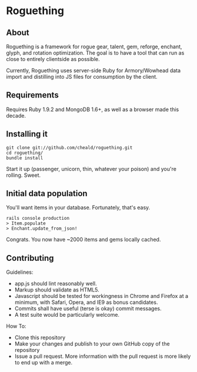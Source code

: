 # Roguething

## About

Roguething is a framework for rogue gear, talent, gem, reforge, enchant, glyph, and rotation optimization. The goal is to have a tool that can run as close to entirely clientside as possible.

Currently, Roguething uses server-side Ruby for Armory/Wowhead data import and distilling into JS files for consumption by the client.

## Requirements

Requires Ruby 1.9.2 and MongoDB 1.6+, as well as a browser made this decade.

## Installing it

    git clone git://github.com/cheald/roguething.git    
    cd roguething/
    bundle install

Start it up (passenger, unicorn, thin, whatever your poison) and you're rolling. Sweet.

## Initial data population

You'll want items in your database. Fortunately, that's easy.

    rails console production
    > Item.populate
    > Enchant.update_from_json!

Congrats. You now have ~2000 items and gems locally cached.

## Contributing

Guidelines:

* app.js should lint reasonably well.
* Markup should validate as HTML5.
* Javascript should be tested for workingness in Chrome and Firefox at a minimum, with Safari, Opera, and IE9 as bonus candidates.
* Commits shall have useful (terse is okay) commit messages.
* A test suite would be particularly welcome.

How To:

* Clone this repository
* Make your changes and publish to your own GitHub copy of the repository
* Issue a pull request. More information with the pull request is more likely to end up with a merge.